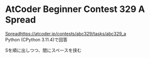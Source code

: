# AtCoder Beginner Contest 329 A Spread  
[Spread](https://atcoder.jp/contests/abc329/tasks/abc329_a)https://atcoder.jp/contests/abc329/tasks/abc329_a  
Python (CPython 3.11.4)で回答  

Sを順に出しつつ、間にスペースを挟む
